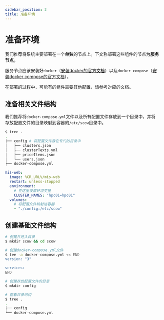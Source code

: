 ```yaml
---
sidebar_position: 2
title: 准备环境
---
```


# 准备环境

我们推荐将系统主要部署在一个**单独**的节点上。下文称部署这些组件的节点为**服务节点**。

服务节点应该安装好`docker`（[安装docker的官方文档](https://docs.docker.com/engine/install/)）以及`docker compose`（[安装docker compose的官方文档](https://docs.docker.com/compose/install/)）。


在部署的过程中，可能有的组件需要其他配置，请参考对应的文档。

## 准备相关文件结构

我们推荐将`docker-compose.yml`文件以及所有配置文件存放到一个目录中，并将存放配置文件的目录映射到容器的`/etc/scow`目录中。

```bash title=示例文件结构
$ tree .
.
├── config # 将配置文件放在专门的目录中
│   ├── clusters.json
│   ├── clusterTexts.yml
│   ├── priceItems.json
│   └── users.json
├── docker-compose.yml
```

```yaml title=示例docker-compose服务定义
mis-web:
  image: %CR_URL%/mis-web
  restart: unless-stopped
  environment:
    # 在这里设置环境变量
    CLUSTER_NAMES: "hpc01=hpc01"
  volumes:
    # 将配置文件映射进容器
    - "./config:/etc/scow"
```

## 创建基础文件结构

```bash
# 创建并进入目录
$ mkdir scow && cd scow

# 创建docker-compose.yml文件
$ tee -a docker-compose.yml << END
version: "3"

services:
END

# 创建存放配置文件的目录
$ mkdir config

# 查看目录结构
$ tree .
.
├── config
└── docker-compose.yml
```